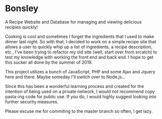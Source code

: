 # Bonsley
A Recipe Website and Database for managing and viewing delicious recipies quickly!

Cooking is cool and sometimes I forget the ingredients that I used to make dinner last night. So with that, I decided to work on a simple recipe site that allows a user to quickly whip up a list of ingredients, a recipe description, etc., I've been trying to refactor my old site (well, start over from srcatch) to test my knowledge with working the front end and back end. I hope to get this sucker all done by the summer of 2019. 

This project utilizes a bunch of JavaScript, PHP and some Ajax and Jquery here and there.  Maybe someday I'll switch over to Node.js...

Since this has been a wonderful learning process and created for the intention of being used on a private network, I would not recommend copy pasta-ing code for public use. If you do, I would highly suggest looking into further security measures.

Please excuse me for commiting to the master branch so often, I get lazy. 

